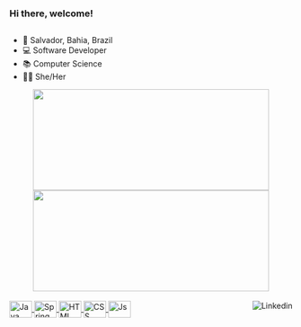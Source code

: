 ### Hi there, welcome! 

  ##
  
  - 📍 Salvador, Bahia, Brazil
  - 💻 Software Developer
  - 📚 Computer Science
  - 👩🏻 She/Her
  
<div align="center">
  <a href="https://github.com/thaisvsalmeida">
  <img height="180em" width="420em" src="https://github-readme-stats.vercel.app/api?username=thaisvsalmeida&show_icons=true&theme=dracula&include_all_commits=true&count_private=true\&rank_icon=github"/>
  <img height="180em" width="420em" src="https://github-readme-stats.vercel.app/api/top-langs/?username=thaisvsalmeida&layout=compact&langs_count=7&theme=dracula&hide=Jupyter%20Notebook"/>
</div>
  <div style="display: inline_block"><br>
  <img align="center" alt="Java" height="30" width="40" src="https://cdn.jsdelivr.net/gh/devicons/devicon/icons/java/java-original.svg">
  <img align="center" alt="Spring" height="30" width="40" src="https://cdn.jsdelivr.net/gh/devicons/devicon/icons/spring/spring-original.svg" />  
  <img align="center" alt="HTML" height="30" width="40" src="https://cdn.jsdelivr.net/gh/devicons/devicon/icons/html5/html5-original.svg">
  <img align="center" alt="CSS" height="30" width="40" src="https://cdn.jsdelivr.net/gh/devicons/devicon/icons/css3/css3-original.svg">
  <img align="center" alt="Js" height="30" width="40" src="https://cdn.jsdelivr.net/gh/devicons/devicon/icons/javascript/javascript-plain.svg">
  <a href="https://www.linkedin.com/in/thaisvsalmeida" target="_blank"><img align="right" alt="Linkedin" src="https://img.shields.io/badge/-LinkedIn-%230077B5?style=for-the-badge&logo=linkedin&logoColor=white" target="_blank"></a>
</div>
